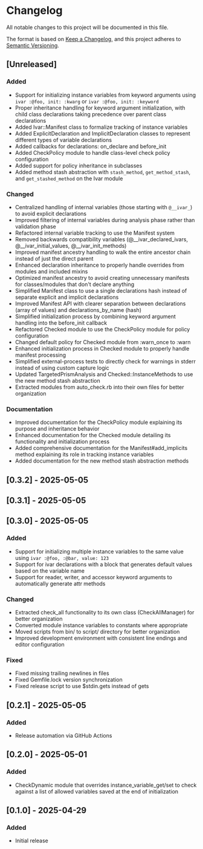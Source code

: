 # Changelog

All notable changes to this project will be documented in this file.

The format is based on [Keep a Changelog](https://keepachangelog.com/en/1.0.0/),
and this project adheres to [Semantic Versioning](https://semver.org/spec/v2.0.0.html).

## [Unreleased]

### Added
- Support for initializing instance variables from keyword arguments using `ivar :@foo, init: :kwarg` or `ivar :@foo, init: :keyword`
- Proper inheritance handling for keyword argument initialization, with child class declarations taking precedence over parent class declarations
- Added Ivar::Manifest class to formalize tracking of instance variables
- Added ExplicitDeclaration and ImplicitDeclaration classes to represent different types of variable declarations
- Added callbacks for declarations: on_declare and before_init
- Added CheckPolicy module to handle class-level check policy configuration
- Added support for policy inheritance in subclasses
- Added method stash abstraction with `stash_method`, `get_method_stash`, and `get_stashed_method` on the Ivar module

### Changed
- Centralized handling of internal variables (those starting with `@__ivar_`) to avoid explicit declarations
- Improved filtering of internal variables during analysis phase rather than validation phase
- Refactored internal variable tracking to use the Manifest system
- Removed backwards compatibility variables (@__ivar_declared_ivars, @__ivar_initial_values, @__ivar_init_methods)
- Improved manifest ancestry handling to walk the entire ancestor chain instead of just the direct parent
- Enhanced declaration inheritance to properly handle overrides from modules and included mixins
- Optimized manifest ancestry to avoid creating unnecessary manifests for classes/modules that don't declare anything
- Simplified Manifest class to use a single declarations hash instead of separate explicit and implicit declarations
- Improved Manifest API with clearer separation between declarations (array of values) and declarations_by_name (hash)
- Simplified initialization process by combining keyword argument handling into the before_init callback
- Refactored Checked module to use the CheckPolicy module for policy configuration
- Changed default policy for Checked module from :warn_once to :warn
- Enhanced initialization process in Checked module to properly handle manifest processing
- Simplified external-process tests to directly check for warnings in stderr instead of using custom capture logic
- Updated TargetedPrismAnalysis and Checked::InstanceMethods to use the new method stash abstraction
- Extracted modules from auto_check.rb into their own files for better organization

### Documentation
- Improved documentation for the CheckPolicy module explaining its purpose and inheritance behavior
- Enhanced documentation for the Checked module detailing its functionality and initialization process
- Added comprehensive documentation for the Manifest#add_implicits method explaining its role in tracking instance variables
- Added documentation for the new method stash abstraction methods

## [0.3.2] - 2025-05-05

## [0.3.1] - 2025-05-05

## [0.3.0] - 2025-05-05

### Added
- Support for initializing multiple instance variables to the same value using `ivar :@foo, :@bar, value: 123`
- Support for ivar declarations with a block that generates default values based on the variable name
- Support for reader, writer, and accessor keyword arguments to automatically generate attr methods

### Changed
- Extracted check_all functionality to its own class (CheckAllManager) for better organization
- Converted module instance variables to constants where appropriate
- Moved scripts from bin/ to script/ directory for better organization
- Improved development environment with consistent line endings and editor configuration

### Fixed
- Fixed missing trailing newlines in files
- Fixed Gemfile.lock version synchronization
- Fixed release script to use $stdin.gets instead of gets

## [0.2.1] - 2025-05-05

### Added
- Release automation via GitHub Actions

## [0.2.0] - 2025-05-01

### Added
- CheckDynamic module that overrides instance_variable_get/set to check against a list of allowed variables saved at the end of initialization

## [0.1.0] - 2025-04-29

### Added
- Initial release
